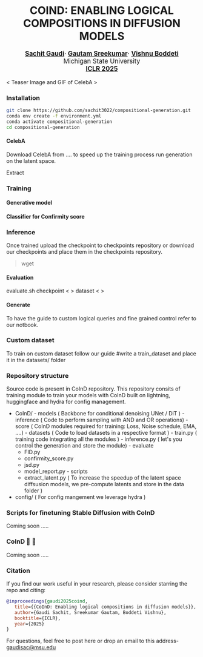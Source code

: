 <div align="center">

# COIND: ENABLING LOGICAL COMPOSITIONS IN DIFFUSION MODELS

   <p style="font-size:1.2em">
      <a href="http://sachit3022.github.io"><strong>Sachit Gaudi</strong></a>·
      <a href="https://scholar.google.com/citations?user=mBrW_AkAAAAJ&hl=en&oi=ao"><strong>Gautam Sreekumar</strong></a>·
      <a href="https://scholar.google.com/citations?user=JKcrO9IAAAAJ&hl=en"><strong>Vishnu Boddeti</strong></a>
      <br>
      Michigan State University
      <br>
      <a href="https://openreview.net/forum?id=cCRlEvjrx4"><strong>ICLR 2025</strong></a>
</div>
   </p>



< Teaser Image and GIF of CelebA >  

### Installation
```bash
git clone https://github.com/sachit3022/compositional-generation.git
conda env create -f environment.yml
conda activate compositional-generation
cd compositional-generation
```

#### CelebA
Download CelebA from ....
to speed up the training process run generation on the latent space.

Extract 

### Training
#### Generative model
#### Classifier for Confirmity score


### Inference
Once trained upload the checkpoint to checkpoints repository or download our checkpoints and place them in the checkpoints repository.
> wget 
#### Evaluation
evaluate.sh checkpoint < > dataset < > 

#### Generate 
To have the guide to custom logical queries and fine grained control refer to our notbook.
### Custom dataset
To train on custom dataset follow our guide
#write a train_dataset and place it in the datasets/ folder

### Repository structure
Source code is present in CoInD repository. This repository consits of training module to train your models with CoInD built on lightning, huggingface and hydra for config management. 
  -  CoInD/
    - models ( Backbone for conditional denoising UNet / DiT ) 
    - inference ( Code to perform sampling with AND and OR operations)
    - score ( CoInD modules required for training: Loss, Noise schedule, EMA, ....)
    - datasets ( Code to load datasets in a respective format )
    - train.py ( training code integrating all the modules )
    - inference.py ( let's you control the generation and store the module)
    - evaluate
        - FID.py
        - confirmity_score.py
        - jsd.py
        - model_report.py
    - scripts
        - extract_latent.py ( To increase the speedup of the latent space diffsusion models, we pre-compute latents and store in the data folder )
  - config/ ( For config mangement we leverage hydra )


### Scripts for finetuning Stable Diffusion with CoInD

Coming soon ..... 

### CoInD 🤝 🤗

Coming soon ..... 



### Citation

If you find our work useful in your research, please consider starring the repo and citing:

```Bibtex
@inproceedings{gaudi2025coind,
   title={{CoInD: Enabling logical compositions in diffusion models}},
   author={Gaudi Sachit, Sreekumar Gautam, Boddeti Vishnu},
   booktitle={ICLR},
   year={2025}
}
```
For questions, feel free to post here or drop an email to this address- gaudisac@msu.edu